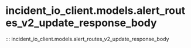 # incident_io_client.models.alert_routes_v2_update_response_body

::: incident_io_client.models.alert_routes_v2_update_response_body
